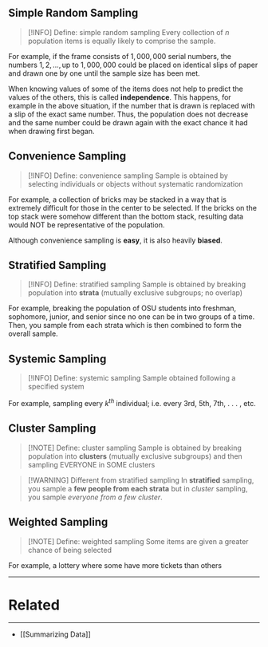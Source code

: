 ## Simple Random Sampling

> [!INFO] Define: simple random sampling
> Every collection of $n$ population items is equally likely to comprise the sample.

For example, if the frame consists of $1,000,000$ serial numbers, the numbers $1,2,\dots ,\text{up to }1,000,000$ could be placed on identical slips of paper and drawn one by one until the sample size has been met.

When knowing values of some of the items does not help to predict the values of the others, this is called **independence**. This happens, for example in the above situation, if the number that is drawn is replaced with a slip of the exact same number. Thus, the population does not decrease and the same number could be drawn again with the exact chance it had when drawing first began.

## Convenience Sampling

> [!INFO] Define: convenience sampling
> Sample is obtained by selecting individuals or objects without systematic randomization

For example, a collection of bricks may be stacked in a way that is extremely difficult for those in the center to be selected. If the bricks on the top stack were somehow different than the bottom stack, resulting data would NOT be representative of the population.

Although convenience sampling is **easy**, it is also heavily **biased**.

## Stratified Sampling

> [!INFO] Define: stratified sampling
> Sample is obtained by breaking population into **strata** (mutually exclusive subgroups; no overlap)

For example, breaking the population of OSU students into freshman, sophomore, junior, and senior since no one can be in two groups of a time. Then, you sample from each strata which is then combined to form the overall sample.

## Systemic Sampling

> [!INFO] Define: systemic sampling
> Sample obtained following a specified system

For example, sampling every $k^{th}$ individual; i.e. every 3rd, 5th, 7th, . . . , etc.

## Cluster Sampling
> [!NOTE] Define: cluster sampling
> Sample is obtained by breaking population into **clusters** (mutually exclusive subgroups) and then sampling EVERYONE in SOME clusters

> [!WARNING] Different from stratified sampling
> In **stratified** sampling, you sample a **few people from each strata** but in *cluster* sampling, you sample *everyone from a few cluster*.

## Weighted Sampling

> [!NOTE] Define: weighted sampling
> Some items are given a greater chance of being selected

For example, a lottery where some have more tickets than others

---
# Related
---
- [[Summarizing Data]]




